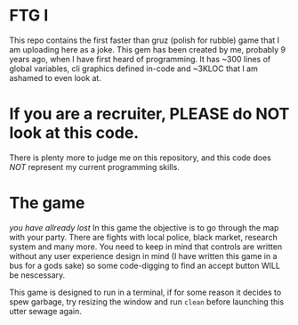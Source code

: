 # FTG I
This repo contains the first faster than gruz (polish for rubble) game that I am uploading here as a joke.
This gem has been created by me, probably 9 years ago, when I have first heard of programming. It has ~300 lines of global variables, cli graphics defined in-code and ~3KLOC that I am ashamed to even look at.

# If you are a recruiter, PLEASE do NOT look at this code.
There is plenty more to judge me on this repository, and this code does *NOT* represent my current programming skills.

# The game
*you have allready lost*
In this game the objective is to go through the map with your party. There are fights with local police, black market, research system and many more. You need to keep in mind that controls are written without any user experience design in mind (I have written this game in a bus for a gods sake) so some code-digging to find an accept button WILL be nescessary.

This game is designed to run in a terminal, if for some reason it decides to spew garbage, try resizing the window and run `clean` before launching this utter sewage again.
